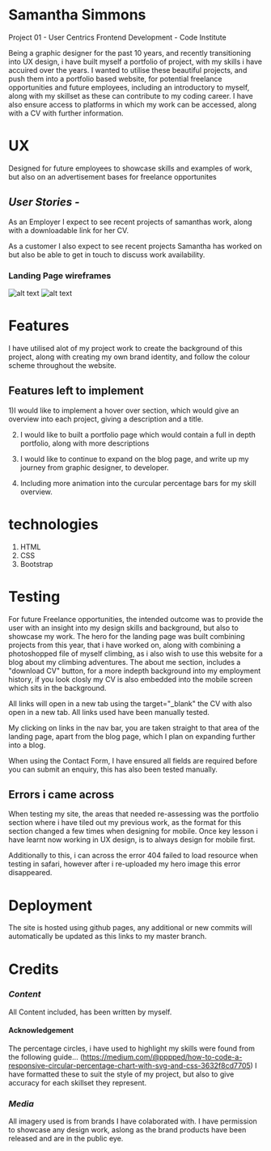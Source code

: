 
# Samantha Simmons

Project 01 - User Centrics Frontend Development - Code Institute

Being a graphic designer for the past 10 years, and recently transitioning into UX design, i have built myself a portfolio of project, with my skills i have accuired over the years. I wanted to utilise these beautiful projects, and push them into a portfolio based website, for potential freelance opportunities and future employees, including an introductory to myself, along with my skillset as these can contribute to my coding career. I have also ensure access to platforms in which my work can be accessed, along with a CV with further information.

# UX

Designed for future employees to showcase skills and examples of work, but also on an advertisement bases for freelance opportunites

## *User Stories -*

As an Employer I expect to see recent projects of samanthas work, along with a downloadable link for her CV.

As a customer I also expect to see recent projects Samantha has worked on but also be able to get in touch to discuss work availability.

### Landing Page wireframes

![alt text](https://github.com/sammysimmons/sammysimmons.github.io/blob/master/images/Wireframe-sketchup.jpeg)
![alt text](https://github.com/sammysimmons/sammysimmons.github.io/blob/master/images/Website_mock_up.jpg)

# Features
I have utilised alot of my project work to create the background of this project, along with creating my own brand identity, and follow the colour scheme throughout the website.

## Features left to implement
1)I would like to implement a hover over section, which would give an overview into each project, giving a description and a title.

2) I would like to built a portfolio page which would contain a full in depth portfolio, along with more descriptions

3) I would like to continue to expand on the blog page, and write up my journey from graphic designer, to developer.

4) Including more animation into the curcular percentage bars for my skill overview.

# technologies
1. HTML
2. CSS
3. Bootstrap 

# Testing
For future Freelance opportunities, the intended outcome was to provide the user with an insight into my design skills and background, but also to showcase my work. The hero for the landing page was built combining projects from this year, that i have worked on, along with combining a photoshopped file of myself climbing, as i also wish to use this website for a blog about my climbing adventures.
The about me section, includes a "download CV" button, for a more indepth background into my employment history, if you look closly my CV is also embedded into the mobile screen which sits in the background.

All links will open in a new tab using the target="_blank" the CV with also open in a new tab. All links used have been manually tested.

My clicking on links in the nav bar, you are taken straight to that area of the landing page, apart from the blog page, which I plan on expanding further into a blog.

When using the Contact Form, I have ensured all fields are required before you can submit an enquiry, this has also been tested manually.

## Errors i came across
When testing my site, the areas that needed re-assessing was the portfolio section where i have tiled out my previous work, as the format for this section changed a few times when designing for mobile. Once key lesson i have learnt now working in UX design, is to always design for mobile first.

Additionally to this, i can across the error 404 failed to load resource when testing in safari, however after i re-uploaded my hero image this error disappeared.

# Deployment
The site is hosted using github pages, any additional or new commits will automatically be updated as this links to my master branch.

# Credits
### *Content*
All Content included, has been written by myself.

#### Acknowledgement 
The percentage circles, i have used to highlight my skills were found from the following guide... 
(https://medium.com/@pppped/how-to-code-a-responsive-circular-percentage-chart-with-svg-and-css-3632f8cd7705) I have formatted these to suit the style of my project, but also to give accuracy for each skillset they represent.


### *Media*
All imagery used is from brands I have colaborated with. I have permission to showcase any design work, aslong as the brand products have been released and are in the public eye.

